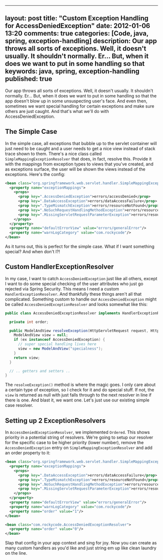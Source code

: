 
---
layout: post
title: "Custom Exception Handling for AccessDeniedException"
date: 2012-01-06 13:20
comments: true
categories: [Code, java, spring, exception-handling]
description: Our app throws all sorts of exceptions.  Well, it doesn't usually.  It shouldn't normally.  Er... But, when it does we want to put in some handling so that 
keywords: java, spring, exception-handling
published: true
---

Our app throws all sorts of exceptions.  Well, it doesn't usually.  It shouldn't normally.  Er... But, when it does we want to put in some handling so that the app doesn't blow up in some unsuspecting user's face.  And even then, sometimes we want special handling for certain exceptions and make sure others are just caught.  And that's what we'll do with AccessDeniedException.
<!--more-->

The Simple Case
---------------

In the simple case, all exceptions that bubble up to the servlet container will just need to be caught and a user needs to get a nice view instead of stack trace shown to them.  There's a nice class called `SimpleMappingExceptionResolver` that does, in fact, resolve this.  Provide it with the mappings from exception types to views that you've created, and as exceptions surface, the user will be shown the views instead of the exceptions.  Here's the config:

```xml
<bean class="org.springframework.web.servlet.handler.SimpleMappingExceptionResolver">
  <property name="exceptionMappings">
    <props>
      <prop key=".AccessDeniedException">errors/accessDenied</prop>
      <prop key=".DataAccessException">errors/dataAccessFailure</prop>
      <prop key=".TypeMismatchException">errors/resourceNotFound</prop>
      <prop key=".NoSuchRequestHandlingMethodException">errors/resourceNotFound</prop>
      <prop key=".MissingServletRequestParameterException">errors/resourceNotFound</prop>
    </props>
  </property>
  <property name="defaultErrorView" value="errors/generalError"/>
  <property name="warnLogCategory" value="com.rockycode"/>
</bean>
```

As it turns out, this is perfect for the simple case.  What if I want something special?  And when don't I?!

Custom HandlerExceptionResolver
-------------------------------

In my case, I want to catch `AccessDeniedException` just like all others, except I want to do some special checking of the user attributes who just go rejected via Spring Security.  This means I need a custom `HandlerExceptionResolver`.  And thankfully these things aren't all that complicated.  Something custom to handle our `AccessDeniedException` might be called `AccessDeniedExceptionResolver` and looks somewhat like this:

```java
public class AccessDeniedExceptionResolver implements HandlerExceptionResolver, Ordered {

  private int order;

  public ModelAndView resolveException(HttpServletRequest request, HttpServletResponse response, Object handler, Exception ex) {
    ModelAndView view = null;
    if (ex instanceof AccessDeniedException) {
      // super special handling lives here
      view = new ModelAndView("specialness");
    }
    return view;
  }

  // .. getters and setters ..
}
```

The `resolveException()` method is where the magic goes.  I only care about a certain type of exception, so I check for it and do special stuff.  If not, the `view` is returned as null with just falls through to the next resolver in line if there is one.  And blast it, we want one.  Let's just use our existing simple case resolver.


Setting up 2 ExceptionResolvers
-------------------------------

In `AccessDeniedExceptionResolver`, we implemented `Ordered`.  This shows priority in a potential string of resolvers.  We're going to setup our resolver for the specific case to be higher priority (lower number), remove the `AccessDeniedException` entry on `SimpleMappingExceptionResolver` and add an order property to it:

```xml
<bean class="org.springframework.web.servlet.handler.SimpleMappingExceptionResolver">
  <property name="exceptionMappings">
    <props>
      <prop key=".DataAccessException">errors/dataAccessFailure</prop>
      <prop key=".TypeMismatchException">errors/resourceNotFound</prop>
      <prop key=".NoSuchRequestHandlingMethodException">errors/resourceNotFound</prop>
      <prop key=".MissingServletRequestParameterException">errors/resourceNotFound</prop>
    </props>
  </property>
  <property name="defaultErrorView" value="errors/generalError"/>
  <property name="warnLogCategory" value="com.rockycode"/>
  <property name="order" value="1"/>
</bean>

<bean class="com.rockycode.AccessDeniedExceptionResolver">
  <property name="order" value="0"/>
</bean>
```

Slap that config in your app context and sing for joy.  Now you can create as many custom handlers as you'd like and just string em up like clean laundry on the line.


  
